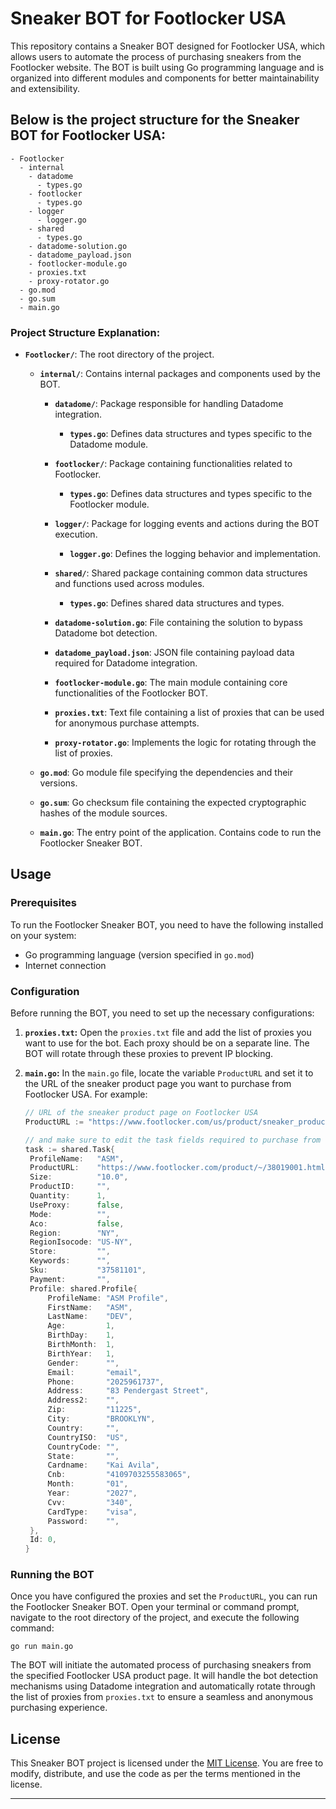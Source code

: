 # Sneaker BOT for Footlocker USA

This repository contains a Sneaker BOT designed for Footlocker USA, which allows users to automate the process of purchasing sneakers from the Footlocker website. The BOT is built using Go programming language and is organized into different modules and components for better maintainability and extensibility.

## Below is the project structure for the Sneaker BOT for Footlocker USA:

```
- Footlocker
  - internal
    - datadome
      - types.go
    - footlocker
      - types.go
    - logger
      - logger.go
    - shared
      - types.go
    - datadome-solution.go
    - datadome_payload.json
    - footlocker-module.go
    - proxies.txt
    - proxy-rotator.go
  - go.mod
  - go.sum
  - main.go
```

### Project Structure Explanation:

- **`Footlocker/`**: The root directory of the project.

  - **`internal/`**: Contains internal packages and components used by the BOT.

    - **`datadome/`**: Package responsible for handling Datadome integration.

      - **`types.go`**: Defines data structures and types specific to the Datadome module.

    - **`footlocker/`**: Package containing functionalities related to Footlocker.

      - **`types.go`**: Defines data structures and types specific to the Footlocker module.

    - **`logger/`**: Package for logging events and actions during the BOT execution.

      - **`logger.go`**: Defines the logging behavior and implementation.

    - **`shared/`**: Shared package containing common data structures and functions used across modules.

      - **`types.go`**: Defines shared data structures and types.

    - **`datadome-solution.go`**: File containing the solution to bypass Datadome bot detection.

    - **`datadome_payload.json`**: JSON file containing payload data required for Datadome integration.

    - **`footlocker-module.go`**: The main module containing core functionalities of the Footlocker BOT.

    - **`proxies.txt`**: Text file containing a list of proxies that can be used for anonymous purchase attempts.

    - **`proxy-rotator.go`**: Implements the logic for rotating through the list of proxies.

  - **`go.mod`**: Go module file specifying the dependencies and their versions.

  - **`go.sum`**: Go checksum file containing the expected cryptographic hashes of the module sources.

  - **`main.go`**: The entry point of the application. Contains code to run the Footlocker Sneaker BOT.


## Usage

### Prerequisites

To run the Footlocker Sneaker BOT, you need to have the following installed on your system:

- Go programming language (version specified in `go.mod`)
- Internet connection

### Configuration

Before running the BOT, you need to set up the necessary configurations:

1. **`proxies.txt`:** Open the `proxies.txt` file and add the list of proxies you want to use for the bot. Each proxy should be on a separate line. The BOT will rotate through these proxies to prevent IP blocking.

2. **`main.go`:** In the `main.go` file, locate the variable `ProductURL` and set it to the URL of the sneaker product page you want to purchase from Footlocker USA. For example:

   ```go
   // URL of the sneaker product page on Footlocker USA
   ProductURL := "https://www.footlocker.com/us/product/sneaker_product_page"

   // and make sure to edit the task fields required to purchase from FTL. e.g: Cnb, Cardname, Email etc... :
   task := shared.Task{
   	ProfileName:   "ASM",
   	ProductURL:    "https://www.footlocker.com/product/~/38019001.html",
   	Size:          "10.0",
   	ProductID:     "",
   	Quantity:      1,
   	UseProxy:      false,
   	Mode:          "",
   	Aco:           false,
   	Region:        "NY",
   	RegionIsocode: "US-NY",
   	Store:         "",
   	Keywords:      "",
   	Sku:           "37581101",
   	Payment:       "",
   	Profile: shared.Profile{
   		ProfileName: "ASM Profile",
   		FirstName:   "ASM",
   		LastName:    "DEV",
   		Age:         1,
   		BirthDay:    1,
   		BirthMonth:  1,
   		BirthYear:   1,
   		Gender:      "",
   		Email:       "email",
   		Phone:       "2025961737",
   		Address:     "83 Pendergast Street",
   		Address2:    "",
   		Zip:         "11225",
   		City:        "BROOKLYN",
   		Country:     "",
   		CountryISO:  "US",
   		CountryCode: "",
   		State:       "",
   		Cardname:    "Kai Avila",
   		Cnb:         "4109703255583065",
   		Month:       "01",
   		Year:        "2027",
   		Cvv:         "340",
   		CardType:    "visa",
   		Password:    "",
   	},
   	Id: 0,
   }
   ```

### Running the BOT

Once you have configured the proxies and set the `ProductURL`, you can run the Footlocker Sneaker BOT. Open your terminal or command prompt, navigate to the root directory of the project, and execute the following command:

```
go run main.go
```

The BOT will initiate the automated process of purchasing sneakers from the specified Footlocker USA product page. It will handle the bot detection mechanisms using Datadome integration and automatically rotate through the list of proxies from `proxies.txt` to ensure a seamless and anonymous purchasing experience.

## License

This Sneaker BOT project is licensed under the [MIT License](LICENSE). You are free to modify, distribute, and use the code as per the terms mentioned in the license.

---

